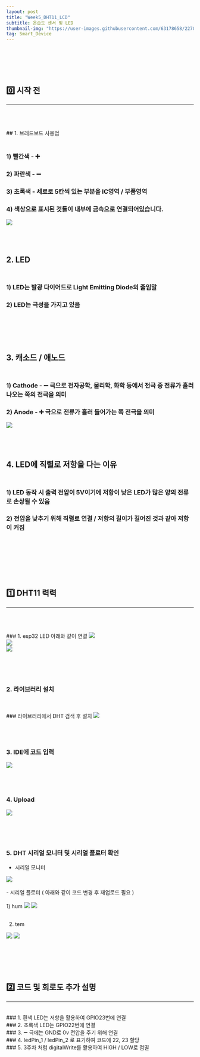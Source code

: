 ```yaml
---
layout: post
title: "Week5_DHT11_LCD"
subtitle: 온습도 센서 및 LED
thumbnail-img: "https://user-images.githubusercontent.com/63178658/227816236-b4681f9a-2848-4189-9211-2c1690fb9cf0.jpg"
tag: Smart_Device
---
```


<br><br>
<br><br>

## 0️⃣ 시작 전
<hr/>
<br><br><br>
## 1. 브래드보드 사용법 <br><br>

### 1) 빨간색 - ➕ <br>
### 2) 파란색 - ➖<br>
### 3) 초록색 - 세로로 5칸씩 있는 부분을 IC영역 / 부품영역<br>
### 4) 색상으로 표시된 것들이 내부에 금속으로 연결되어있습니다.<br>
<img src = "https://t1.daumcdn.net/cfile/tistory/0328393C50E109F624"/>
<br><br>
<br><br>

## 2. LED <br><br>

### 1) LED는 발광 다이어드로 Light Emitting Diode의 줄임말<br>
### 2) LED는 극성을 가지고 있음<br>
<br><br>
<br><br>

## 3. 캐소드 / 애노드 <br><br>

### 1) Cathode - ➖ 극으로 전자공학, 물리학, 화학 등에서 전극 중 전류가 흘러나오는 쪽의 전극을 의미<br>
### 2) Anode - ➕ 극으로 전류가 흘러 들어가는 쪽 전극을 의미
<img src = "https://mblogthumb-phinf.pstatic.net/data17/2006/8/29/56/LED-choimiae2250.gif?type=w210"/>
<br><br>
<br><br>

## 4. LED에 직렬로 저항을 다는 이유 <br><br>

### 1) LED 동작 시 출력 전압이 5V이기에 저항이 낮은 LED가 많은 양의 전류로 손상될 수 있음<br>
### 2) 전압을 낮추기 위해 직렬로 연결 / 저항의 길이가 길어진 것과 같아 저항이 커짐<br>
<br><br>
<br><br><br><br>

## 1️⃣ DHT11 력력
<hr/>
<br>
<br><br>
### 1. esp32 LED 아래와 같이 연결
<img src = "https://user-images.githubusercontent.com/63178658/228159430-bd9b1a81-5210-4469-87d7-a073fb7e5742.jpg"/>
<br>
<img src = "https://user-images.githubusercontent.com/63178658/228159449-0567b5b7-7211-479c-afdc-c8b3cb167c49.jpg"/>
<br>
<img src = "https://user-images.githubusercontent.com/63178658/228159794-25e86b43-7d28-4440-9b9d-12e111fcb6af.png"/>
<br><br>

<br><br>

### 2. 라이브러리 설치
<br>
<br>
### 라이브러리에서 DHT 검색 후 설치
<img src = "https://user-images.githubusercontent.com/63178658/228159485-982ee8e0-c7f5-4660-8d85-20b39647b9fc.png"/>
<br><br>
<br><br>

### 3. IDE에 코드 입력
<img src = "https://user-images.githubusercontent.com/63178658/228159481-23a24120-c1bf-473f-bdd1-f5b845d070c2.png"/>
<br><br>
<br><br>

### 4. Upload 
<img src="https://user-images.githubusercontent.com/63178658/227448300-9c63419a-6cff-4d66-a3cb-94acbc37e649.png"/>
<br><br>

<br><br>
### 5. DHT 시리얼 모니터 및 시리얼 플로터 확인
- 시리얼 모니터
<img src = "https://user-images.githubusercontent.com/63178658/228159478-e97e2abd-16ee-41c0-baa5-93aaf990a266.png"/>
<br>
<br>
- 시리얼 플로터 ( 아래와 같이 코드 변경 후 재업로드 필요 )
<br><br>
1) hum
<img src = "https://user-images.githubusercontent.com/63178658/228159455-390d59fd-dcfd-4832-8614-78c93431ace1.png"/>
<img src = "https://user-images.githubusercontent.com/63178658/228159462-5964c9e0-548f-464c-a736-81485ff2d08f.png"/>
<br><br>

2) tem
<img src = "https://user-images.githubusercontent.com/63178658/228159459-e99df7a7-ebaf-4202-a7d9-d3b01adbdf49.png"/>
<img src = "https://user-images.githubusercontent.com/63178658/228159457-a95ef142-6abe-40ab-88e8-228bf2d1b59a.png"/>

<br><br><br><br>
## 2️⃣ 코드 및 회로도 추가 설명
<hr/>
<br>
### 1. 흰색 LED는 저항을 활용하여 GPIO23번에 연결<br>
### 2. 초록색 LED는 GPIO22번에 연결<br>
### 3. ➖ 극에는 GND로 0v 전압을 주기 위해 연결<br>
### 4. ledPin_1 / ledPin_2 로 표기하여 코드에 22, 23 할당<br>
### 5. 3주차 처럼 digitalWrite를 활용하여 HIGH / LOW로 점멸<br>
<br><br><br>
